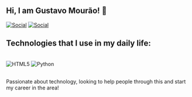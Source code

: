 ## Hi, I am Gustavo Mourão! 👋
[![Social](https://img.shields.io/badge/LinkedIn-0077B5?style=for-the-badge&logo=linkedin&logoColor=white)](https://www.linkedin.com/in/gustavo-mour%C3%A3o-b7a565300/)
[![Social](https://img.shields.io/badge/Instagram-E4405F?style=for-the-badge&logo=instagram&logoColor=white)](https://www.instagram.com/_.gu.mourao/)

## Technologies that I use in my daily life:
<div style ="display: inline_block"><br/>
  <img align="center" alt="HTML5" src="https://img.shields.io/badge/HTML5-E34F26?style=for-the-badge&logo=html5&logoColor=white" />
  <img align="center" alt="Python" src="https://img.shields.io/badge/Python-3776AB?style=for-the-badge&logo=python&logoColor=white" />
</div> <br/>

Passionate about technology, looking to help people through this and start my career in the area!
